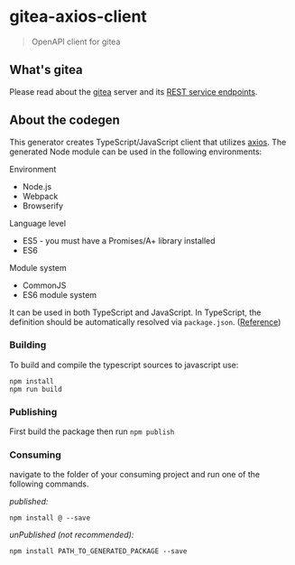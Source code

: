 # gitea-axios-client

> OpenAPI client for gitea

## What's gitea

Please read about the [gitea](https://gitea.io/en-us/) server and its [REST service endpoints](https://docs.gitea.io/en-us/api-usage/).

## About the codegen

This generator creates TypeScript/JavaScript client that utilizes [axios](https://github.com/axios/axios). The generated Node module can be used in the following environments:

Environment
* Node.js
* Webpack
* Browserify

Language level
* ES5 - you must have a Promises/A+ library installed
* ES6

Module system
* CommonJS
* ES6 module system

It can be used in both TypeScript and JavaScript. In TypeScript, the definition should be automatically resolved via `package.json`. ([Reference](http://www.typescriptlang.org/docs/handbook/typings-for-npm-packages.html))

### Building

To build and compile the typescript sources to javascript use:
```
npm install
npm run build
```

### Publishing

First build the package then run ```npm publish```

### Consuming

navigate to the folder of your consuming project and run one of the following commands.

_published:_

```
npm install @ --save
```

_unPublished (not recommended):_

```
npm install PATH_TO_GENERATED_PACKAGE --save
